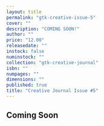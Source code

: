 ```yaml
---
layout: title
permalink: "gtk-creative-issue-5"
cover: ""
description: "COMING SOON!"
author: ""
price: "12.00"
releasedate: ""
instock: false
numinstock: ""
collection: "gtk-creative-journal"
isbn: ""
numpages: ""
dimensions: ""
published: true
title: "Creative Journal Issue #5"
---
```




## Coming Soon
